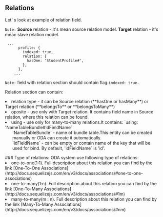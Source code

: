   ## Relations

Let' s look at example of relation field. 

`Note:` **Source** relation - it's mean source relation model. **Target** relation - it's mean slave relation model.

 

```
 ...
      profile: {
        indexed: true,
        relation: {
          hasOne: 'StudentProfile#',
        },
      },
    ...

```
`Note:` field with relation section should contain flag `indexed: true.`

Relation section can contain:
<li> relation type - it can be Source relation (**hasOne or hasMany**)  or Target relation (**belongsTo** or **belongsToMany**)</li>
<li> oposite - use only with Target relation. It contains field name in Source relation, where this relation can be found.</li>
<li>using - use only for many-to-many relations.It contains:  `using: 'NameTableBundle#idFieldName`<ol>`NameTableBundle` - name of bundle table.This entity can be created manually or ODA can create it automatically.<br>`idFieldName` - can be empty or contain name of the key that will be used for bind. By default, 'idFieldName`   is 'id'.</ol></li>
### Type of relations:
ODA system use following type of relations:
<li>one-to-one(1:1). Full description about this relation you can find by the link [One-To-One Associations](http://docs.sequelizejs.com/en/v3/docs/associations/#one-to-one-associations)
<li>one-to-many(1:n). Full description about this relation you can find by the link [One-To-Many Associations](http://docs.sequelizejs.com/en/v3/docs/associations/#1m)
<li>many-to-many(m : n). Full description about this relation you can find by the link [Many-To-Many Associations](http://docs.sequelizejs.com/en/v3/docs/associations/#nm)


